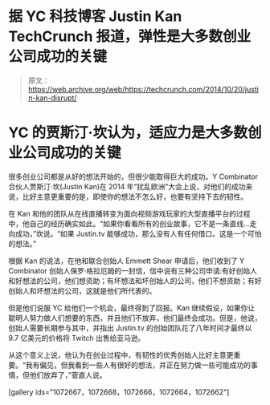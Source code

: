 # 据 YC 科技博客 Justin Kan TechCrunch 报道，弹性是大多数创业公司成功的关键

> 原文：<https://web.archive.org/web/https://techcrunch.com/2014/10/20/justin-kan-disrupt/>

# YC 的贾斯汀·坎认为，适应力是大多数创业公司成功的关键

很多创业公司都是从好的想法开始的，但很少能取得巨大的成功。Y Combinator 合伙人贾斯汀·坎(Justin Kan)在 2014 年“扰乱欧洲”大会上说，对他们的成功来说，比好主意更重要的是，即使你的想法不怎么好，也要有坚持下去的韧性。

在 Kan 和他的团队从在线直播转变为面向视频游戏玩家的大型直播平台的过程中，他自己的经历确实如此。“如果你看看所有的创业故事，它不是一条直线…走向成功，”坎说。“如果 Justin.tv 能够成功，那么没有人有任何借口。这是一个可怕的想法。”

根据 Kan 的说法，在他和联合创始人 Emmett Shear 申请后，他们收到了 Y Combinator 创始人保罗·格拉厄姆的一封信，信中说有三种公司申请:有好创始人和好想法的公司，他们想资助；有坏想法和坏创始人的公司，他们不想资助；有好创始人和坏想法的公司，这就是他们所代表的。

但是他们说服 YC 给他们一个机会，最终得到了回报。Kan 继续假设，如果你让聪明人努力做人们想要的东西，并且他们不放弃，他们最终会成功。但是，他说，创始人需要长期参与其中，并指出 Justin.tv 的创始团队花了八年时间才最终以 9.7 亿美元的价格将 Twitch 出售给亚马逊。

从这个意义上说，他认为在创业过程中，有韧性的优秀创始人比好主意更重要。“我有偏见，但我看到一些人有很好的想法，并正在努力做一些可能成功的事情，但他们放弃了，”菅直人说。

[gallery ids="1072667，1072668，1072666，1072664，1072662"]